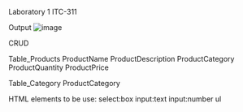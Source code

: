 Laboratory 1 ITC-311

Output
![image](https://github.com/Jhun260Sloth/ITC-311-ACTIVITY/assets/99332717/3323af57-9687-4de6-a9b7-40fe79a61818)

CRUD

Table_Products
ProductName
ProductDescription
ProductCategory
ProductQuantity
ProductPrice

Table_Category
ProductCategory

HTML elements to be use:
select:box
input:text
input:number
ul

